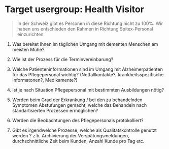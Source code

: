 # Target usergroup: Health Visitor

> In der Schweiz gibt es Personen in diese Richtung nicht zu 100%.
> Wir haben uns entschieden den Rahmen in Richtung Spitex-Personal einzurichten

1. Was bereitet Ihnen im täglichen Umgang mit dementen Menschen am meisten Mühe?

2. Wie ist der Prozess für die Terminvereinbarung?

3. Welche Patienteninformationen sind im Umgang mit Alzheimerpatienten für das Pflegepersonal wichtig? (Notfallkontakte?, krankheitsspezifische Informatonen?, Medikamente?)

4. Ist je nach Situation Pflegepersonal mit bestimmten Ausbildungen nötig?

5. Werden beim Grad der Erkrankung / bei den zu behandelnden Symptomen Abstufungen gemacht, welche das Behandeln nach standartisierten Prozessen ermöglichen?

6. Werden die Beobachtungen des Pflegepersonals protokolliert?

7. Gibt es irgendwelche Prozesse, welche als Qualitätskontrolle genutzt werden ?
 z.b. Archivierung der Verspätungsmeldungen, durchschnittliche Zeit beim Kunden, Anzahl Kunde pro Tag etc.
